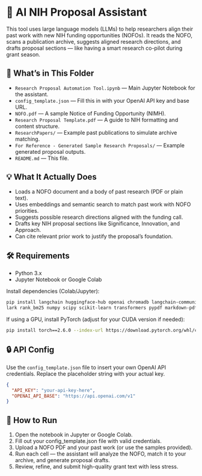 # 🧠 AI NIH Proposal Assistant

This tool uses large language models (LLMs) to help researchers align their past work with new NIH funding opportunities (NOFOs). It reads the NOFO, scans a publication archive, suggests aligned research directions, and drafts proposal sections — like having a smart research co-pilot during grant season.

## 📁 What’s in This Folder

- `Research Proposal Automation Tool.ipynb` — Main Jupyter Notebook for the assistant.
- `config_template.json` — Fill this in with your OpenAI API key and base URL.
- `NOFO.pdf` — A sample Notice of Funding Opportunity (NIMH).
- `Research Proposal Template.pdf` — A guide to NIH formatting and content structure.
- `ResearchPapers/` — Example past publications to simulate archive matching.
- `For Reference - Generated Sample Research Proposals/` — Example generated proposal outputs.
- `README.md` — This file.

## 💡 What It Actually Does

- Loads a NOFO document and a body of past research (PDF or plain text).
- Uses embeddings and semantic search to match past work with NOFO priorities.
- Suggests possible research directions aligned with the funding call.
- Drafts key NIH proposal sections like Significance, Innovation, and Approach.
- Can cite relevant prior work to justify the proposal’s foundation.

## 🛠 Requirements

- Python 3.x  
- Jupyter Notebook or Google Colab

Install dependencies (Colab/Jupyter):

```bash
pip install langchain huggingface-hub openai chromadb langchain-community langchain-openai \
lark rank_bm25 numpy scipy scikit-learn transformers pypdf markdown-pdf tiktoken sentence-transformers
```

If using a GPU, install PyTorch (adjust for your CUDA version if needed):

```bash
pip install torch==2.6.0 --index-url https://download.pytorch.org/whl/cu124
```

## 🔒 API Config

Use the `config_template.json` file to insert your own OpenAI API credentials. Replace the placeholder string with your actual key.

```json
{
  "API_KEY": "your-api-key-here",
  "OPENAI_API_BASE": "https://api.openai.com/v1"
}
```

## 🚀 How to Run

1. Open the notebook in Jupyter or Google Colab.
2. Fill out your config_template.json file with valid credentials.
3. Upload a NOFO PDF and your past work (or use the samples provided).
4. Run each cell — the assistant will analyze the NOFO, match it to your archive, and generate proposal drafts.
5. Review, refine, and submit high-quality grant text with less stress.